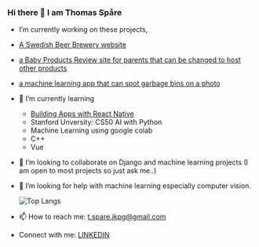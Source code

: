 ### Hi there 👋 I am Thomas Spåre

-  I’m currently working on these projects,
-  [A Swedish Beer Brewery website](https://thomasspare.github.io/Prodac/Prodac/)
-  [a Baby Products Review site for parents that can be changed to host other products](https://github.com/ThomasSpare/BabyGear)
-  [a machine learning app that can spot garbage bins on a photo](https://github.com/ThomasSpare/Garbage_bin_scanner/tree/main)
      
- 🌱 I’m currently learning
    - [Building Apps with React Native](https://github.com/ThomasSpare/Signum_js_base-master-main)
    - Stanford Unversity: CS50 AI with       Python
    - Machine Learning using google          colab
    - C++
    - Vue
       
- 👯 I’m looking to collaborate on Django and machine learning projects
  (I am open to most projects so just ask me..)
- 🤔 I’m looking for help with machine learning especially computer vision.

  ![Top Langs](https://github-readme-stats.vercel.app/api/top-langs/?username=ThomasSpare&theme=tokyonight)
   
- 📫 How to reach me: t.spare.jkpg@gmail.com
- Connect with me:  [LINKEDIN](https://www.linkedin.com/in/thomas-sp%C3%A5re-93b748133/?originalSubdomain=se)

